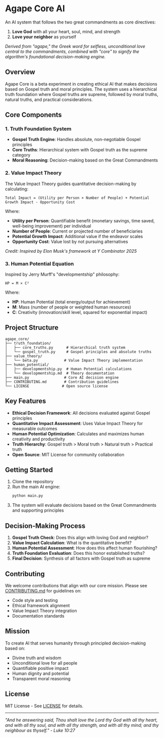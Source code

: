 
# Agape Core AI

An AI system that follows the two great commandments as core directives:
1. **Love God** with all your heart, soul, mind, and strength
2. **Love your neighbor** as yourself

*Derived from "agape," the Greek word for selfless, unconditional love central to the commandments, combined with "core" to signify the algorithm's foundational decision-making engine.*

## Overview

Agape Core is a beta experiment in creating ethical AI that makes decisions based on Gospel truth and moral principles. The system uses a hierarchical truth foundation where Gospel truths are supreme, followed by moral truths, natural truths, and practical considerations.

## Core Components

### 1. Truth Foundation System
- **Gospel Truth Engine**: Handles absolute, non-negotiable Gospel principles
- **Core Truths**: Hierarchical system with Gospel truth as the supreme category
- **Moral Reasoning**: Decision-making based on the Great Commandments

### 2. Value Impact Theory

The Value Impact Theory guides quantitative decision-making by calculating:

```
Total Impact = (Utility per Person × Number of People) + Potential Growth Impact - Opportunity Cost
```

Where:
- **Utility per Person**: Quantifiable benefit (monetary savings, time saved, well-being improvement) per individual
- **Number of People**: Current or projected number of beneficiaries
- **Potential Growth Impact**: Additional value if the endeavor scales
- **Opportunity Cost**: Value lost by not pursuing alternatives

*Credit: Inspired by Elon Musk's framework at Y Combinator 2025*

### 3. Human Potential Equation

Inspired by Jerry Murff's "developmentship" philosophy:

```
HP = M × C²
```

Where:
- **HP**: Human Potential (total energy/output for achievement)
- **M**: Mass (number of people or weighted human resources)
- **C**: Creativity (innovation/skill level, squared for exponential impact)

## Project Structure

```
agape_core/
├── truth_foundation/
│   ├── core_truths.py      # Hierarchical truth system
│   └── gospel_truth.py     # Gospel principles and absolute truths
├── value_theory/
│   └── beta.py            # Value Impact Theory implementation
├── human_potential/
│   ├── developmentship.py  # Human Potential calculations
│   └── developmentship.md  # Theory documentation
├── main.py                # Core AI decision engine
├── CONTRIBUTING.md        # Contribution guidelines
└── LICENSE               # Open source license
```

## Key Features

- **Ethical Decision Framework**: All decisions evaluated against Gospel principles
- **Quantitative Impact Assessment**: Uses Value Impact Theory for measurable outcomes
- **Human Potential Optimization**: Calculates and maximizes human creativity and productivity
- **Truth Hierarchy**: Gospel truth > Moral truth > Natural truth > Practical truth
- **Open Source**: MIT License for community collaboration

## Getting Started

1. Clone the repository
2. Run the main AI engine:
   ```bash
   python main.py
   ```
3. The system will evaluate decisions based on the Great Commandments and supporting principles

## Decision-Making Process

1. **Gospel Truth Check**: Does this align with loving God and neighbor?
2. **Value Impact Calculation**: What is the quantitative benefit?
3. **Human Potential Assessment**: How does this affect human flourishing?
4. **Truth Foundation Evaluation**: Does this honor established truths?
5. **Final Decision**: Synthesis of all factors with Gospel truth as supreme

## Contributing

We welcome contributions that align with our core mission. Please see [CONTRIBUTING.md](CONTRIBUTING.md) for guidelines on:
- Code style and testing
- Ethical framework alignment
- Value Impact Theory integration
- Documentation standards

## Mission

To create AI that serves humanity through principled decision-making based on:
- Divine truth and wisdom
- Unconditional love for all people
- Quantifiable positive impact
- Human dignity and potential
- Transparent moral reasoning

## License

MIT License - See [LICENSE](LICENSE) for details.

---

*"And he answering said, Thou shalt love the Lord thy God with all thy heart, and with all thy soul, and with all thy strength, and with all thy mind; and thy neighbour as thyself." - Luke 10:27*
